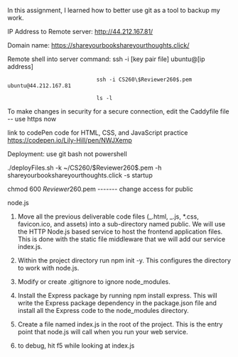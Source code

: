 In this assignment, I learned how to better use git as a tool to backup my work.

IP Address to Remote server: http://44.212.167.81/

Domain name: https://shareyourbookshareyourthoughts.click/

Remote shell into server command:  ssh -i [key pair file] ubuntu@[ip address]
                                
                                ssh -i CS260\$Reviewer260$.pem ubuntu@44.212.167.81
                                
                                ls -l

To make changes in security for a secure connection, edit the Caddyfile file -- use https now

link to codePen code for HTML, CSS, and JavaScript practice https://codepen.io/Lily-Hill/pen/NWJXemp

Deployment: use git bash not powershell

 ./deployFiles.sh -k ~/CS260/\$Reviewer260\$.pem -h shareyourbookshareyourthoughts.click -s startup

 chmod 600 $Reviewer260$.pem     ------- change access for public 
 


 node.js

1. Move all the previous deliverable code files (_.html, _.js, *.css, favicon.ico, and assets) into a sub-directory named public. We will use the HTTP Node.js based service to host the frontend application files. This is done with the static file middleware that we will add our service index.js.

2. Within the project directory run npm init -y. This configures the directory to work with node.js.

3. Modify or create .gitignore to ignore node_modules.

4. Install the Express package by running npm install express. This will write the Express package dependency in the package.json file and install all the Express code to the node_modules directory.

5. Create a file named index.js in the root of the project. This is the entry point that node.js will call when you run your web service.

6. to debug, hit f5 while looking at index.js



